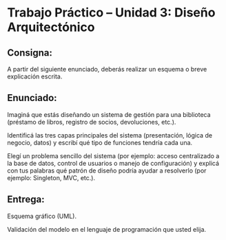 # Trabajo Práctico – Unidad 3: Diseño Arquitectónico

## Consigna:

A partir del siguiente enunciado, deberás realizar un esquema o breve explicación escrita.

## Enunciado:

Imaginá que estás diseñando un sistema de gestión para una biblioteca (préstamo de libros, registro de socios, devoluciones, etc.).

Identificá las tres capas principales del sistema (presentación, lógica de negocio, datos) y escribí qué tipo de funciones tendría cada una.

Elegí un problema sencillo del sistema (por ejemplo: acceso centralizado a la base de datos, control de usuarios o manejo de configuración) y explicá con tus palabras qué patrón de diseño podría ayudar a resolverlo (por ejemplo: Singleton, MVC, etc.).

## Entrega:

Esquema gráfico (UML).

Validación del modelo en el lenguaje de programación que usted elija.
